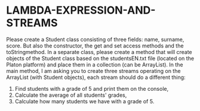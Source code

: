 # LAMBDA-EXPRESSION-AND-STREAMS
Please create a Student class consisting of three fields: name, surname, score. 
But also the constructor, the get and set access methods and the toStringmethod.
In a separate class, please create a method that will create objects of the Student class based on the studentsEN.txt file (located on the Platon platform) and place them in a collection (can be ArrayList).
In the main method, I am asking you to create three streams operating on the 
ArrayList (with Student objects), each stream should do a different thing:
1) Find students with a grade of 5 and print them on the console,
2) Calculate the average of all students' grades,
3) Calculate how many students we have with a grade of 5.
